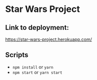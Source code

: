 # Star Wars Project

## Link to deployment:
https://star-wars-project.herokuapp.com/

## Scripts
- `npm install` or `yarn`
- `npm start` or `yarn start`